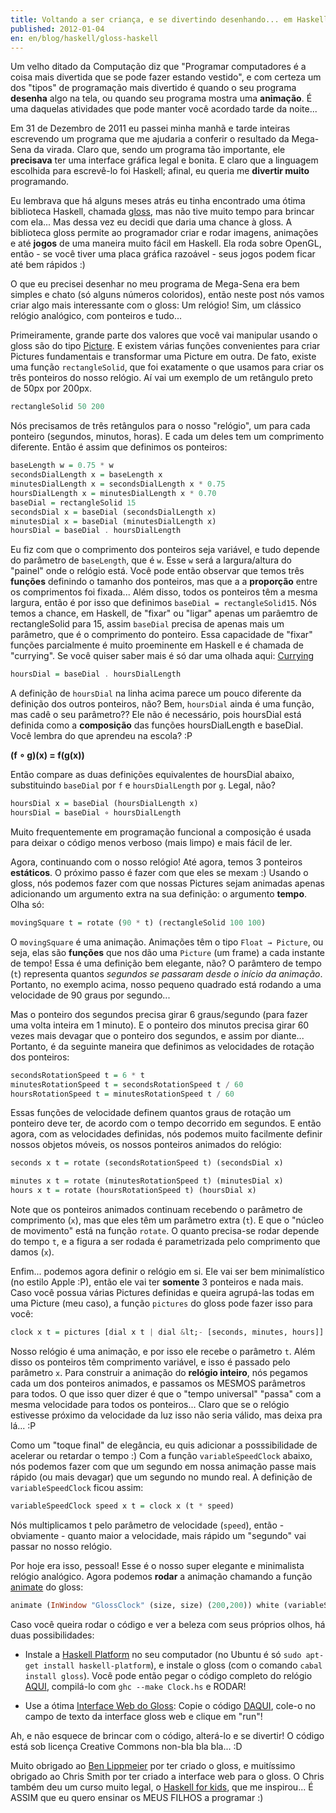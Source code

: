 ```yaml
---
title: Voltando a ser criança, e se divertindo desenhando... em Haskell
published: 2012-01-04
en: en/blog/haskell/gloss-haskell
---
```


Um velho ditado da Computação diz que "Programar computadores é a coisa mais divertida que se pode fazer estando vestido",
e com certeza um dos "tipos" de programação mais divertido é quando o seu programa **desenha** algo na tela,
ou quando seu programa mostra uma **animação**.
É uma daquelas atividades que pode manter você acordado tarde da noite...

Em 31 de Dezembro de 2011 eu passei minha manhã e tarde inteiras
escrevendo um programa que me ajudaria a conferir o resultado da Mega-Sena da virada.
Claro que, sendo um programa tão importante, ele **precisava** ter uma interface gráfica legal e bonita.
E claro que a linguagem escolhida para escrevê-lo foi Haskell; afinal, eu queria me **divertir muito** programando.

<!--more-->

Eu lembrava que há alguns meses atrás eu tinha encontrado uma ótima biblioteca Haskell,
chamada [gloss][1], mas não tive muito tempo para brincar com ela...
Mas dessa vez eu decidi que daria uma chance à gloss.
A biblioteca gloss permite ao programador criar e rodar imagens, animações e até **jogos** de uma maneira muito fácil em Haskell.
Ela roda sobre OpenGL, então - se você tiver uma placa gráfica razoável - seus jogos podem ficar até bem rápidos :)

O que eu precisei desenhar no meu programa de Mega-Sena era bem simples e chato (só alguns números coloridos),
então neste post nós vamos criar algo mais interessante com o gloss:
Um relógio! Sim, um clássico relógio analógico, com ponteiros e tudo...

Primeiramente, grande parte dos valores que você vai manipular usando o gloss são do tipo [Picture][2].
E existem várias funções convenientes para criar Pictures fundamentais e transformar uma Picture em outra.
De fato, existe uma função `rectangleSolid`, que foi exatamente o que usamos para criar os três ponteiros do nosso relógio.
Aí vai um exemplo de um retângulo preto de 50px por 200px.

```haskell
rectangleSolid 50 200
```

Nós precisamos de três retângulos para o nosso "relógio", um para cada ponteiro (segundos, minutos, horas).
E cada um deles tem um comprimento diferente. Então é assim que definimos  os ponteiros:

```haskell
baseLength w = 0.75 * w
secondsDialLength x = baseLength x
minutesDialLength x = secondsDialLength x * 0.75
hoursDialLength x = minutesDialLength x * 0.70
baseDial = rectangleSolid 15
secondsDial x = baseDial (secondsDialLength x)
minutesDial x = baseDial (minutesDialLength x)
hoursDial = baseDial . hoursDialLength
```

Eu fiz com que o comprimento dos ponteiros seja variável, e tudo depende do parâmetro de `baseLength`, que é `w`.
Esse `w` será a largura/altura do "painel" onde o relógio está.
Você pode então observar que temos três **funções** definindo o tamanho dos ponteiros,
mas que a a **proporção** entre os comprimentos foi fixada...
Além disso, todos os ponteiros têm a mesma largura, então é por isso que definimos `baseDial = rectangleSolid15`.
Nós temos a chance, em Haskell, de "fixar" ou "ligar" apenas um parâemtro de rectangleSolid para 15,
assim `baseDial` precisa de apenas mais um parâmetro, que é o comprimento do ponteiro.
Essa capacidade de "fixar" funções parcialmente é muito proeminente em Haskell e é chamada de "currying".
Se você quiser saber mais é só dar uma olhada aqui: [Currying][3]

```haskell
hoursDial = baseDial . hoursDialLength
```

A definição de `hoursDial` na linha acima parece um pouco diferente da definição dos outros ponteiros, não?
Bem, `hoursDial` ainda é uma função, mas cadê o seu parâmetro??
Ele não é necessário, pois hoursDial está definida como a **composição** das funções hoursDialLength e baseDial.
Você lembra do que aprendeu na escola? :P

**(f ∘ g)(x) = f(g(x))**

Então compare as duas definições equivalentes de hoursDial abaixo, substituindo `baseDial` por `f` e `hoursDialLength` por `g`.
Legal, não?

```haskell
hoursDial x = baseDial (hoursDialLength x)
hoursDial = baseDial ∘ hoursDialLength
```

Muito frequentemente em programação funcional a composição é usada para deixar o código menos verboso (mais limpo) e mais fácil de ler.

Agora, continuando com o nosso relógio!
Até agora, temos 3 ponteiros **estáticos**. O próximo passo é fazer com que eles se mexam :)
Usando o gloss, nós podemos fazer com que nossas Pictures sejam animadas apenas adicionando um argumento extra na sua definição:
o argumento **tempo**.
Olha só:

```haskell
movingSquare t = rotate (90 * t) (rectangleSolid 100 100)
```

O `movingSquare` é uma animação.
Animações têm o tipo `Float → Picture`, ou seja, elas são **funções** que nos dão uma `Picture` (um frame) a cada instante de tempo!
Essa é uma definição bem elegante, não?
O parâmtero de tempo (`t`) representa quantos _segundos se passaram desde o início da animação_.
Portanto, no exemplo acima, nosso pequeno quadrado está rodando a uma velocidade de 90 graus por segundo...

Mas o ponteiro dos segundos precisa girar 6 graus/segundo (para fazer uma volta inteira em 1 minuto).
E o ponteiro dos minutos precisa girar 60 vezes mais devagar que o ponteiro dos segundos, e assim por diante...
Portanto, é da seguinte maneira que definimos as velocidades de rotação dos ponteiros:

```haskell
secondsRotationSpeed t = 6 * t
minutesRotationSpeed t = secondsRotationSpeed t / 60
hoursRotationSpeed t = minutesRotationSpeed t / 60
```

Essas funções de velocidade definem quantos graus de rotação um ponteiro deve ter, de acordo com o tempo decorrido em segundos.
E então agora, com as velocidades definidas, nós podemos muito facilmente definir nossos objetos móveis, os nossos ponteiros animados do relógio:

```haskell
seconds x t = rotate (secondsRotationSpeed t) (secondsDial x)

minutes x t = rotate (minutesRotationSpeed t) (minutesDial x)
hours x t = rotate (hoursRotationSpeed t) (hoursDial x)
```

Note que os ponteiros animados continuam recebendo o parâmetro de comprimento (`x`), mas que eles têm um parâmetro extra (`t`).
E que o "núcleo de movimento" está na função `rotate`.
O quanto precisa-se rodar depende do tempo `t`, e a figura a ser rodada é parametrizada pelo comprimento que damos (`x`).

Enfim... podemos agora definir o relógio em si.
Ele vai ser bem minimalístico (no estilo Apple :P), então ele vai ter **somente** 3 ponteiros e nada mais.
Caso você possua várias Pictures definidas e queira agrupá-las todas em uma Picture (meu caso),
a função `pictures` do gloss pode fazer isso para você:

```haskell
clock x t = pictures [dial x t | dial &lt;- [seconds, minutes, hours]]
```

Nosso relógio é uma animação, e por isso ele recebe o parâmetro `t`.
Além disso os ponteiros têm comprimento variável, e isso é passado pelo parâmetro `x`.
Para construir a animação do **relógio inteiro**,
nós pegamos cada um dos ponteiros animados, e passamos os MESMOS parâmetros para todos.
O que isso quer dizer é que o "tempo universal" "passa" com a mesma velocidade para todos os ponteiros...
Claro que se o relógio estivesse próximo da velocidade da luz isso não seria válido, mas deixa pra lá... :P

Como um "toque final" de elegância, eu quis adicionar a posssibilidade de acelerar ou retardar o tempo :)
Com a função `variableSpeedClock` abaixo,
nós podemos fazer com que um segundo em nossa animação passe mais rápido (ou mais devagar) que um segundo no mundo real.
A definição de `variableSpeedClock` ficou assim:

```haskell
variableSpeedClock speed x t = clock x (t * speed)
```

Nós multiplicamos t pelo parâmetro de velocidade (`speed`),
então - obviamente - quanto maior a velocidade, mais rápido um "segundo" vai passar no nosso relógio.

Por hoje era isso, pessoal!
Esse é o nosso super elegante e minimalista relógio analógico.
Agora podemos **rodar** a animação chamando a função [animate][4] do gloss:

```haskell
animate (InWindow "GlossClock" (size, size) (200,200)) white (variableSpeedClock speed' size')
```

Caso você queira rodar o código e ver a beleza com seus próprios olhos, há duas possibilidades:

  * Instale a [Haskell Platform][5] no seu computador (no Ubuntu é só `sudo apt-get install haskell-platform`),
    e instale o gloss (com o comando `cabal install gloss`).
    Você pode então pegar o código completo do relógio [AQUI][6], compilá-lo com `ghc --make Clock.hs` e RODAR!

  * Use a ótima [Interface Web do Gloss][7]: Copie o código [DAQUI][8], cole-o no campo de texto da interface gloss web e clique em "run"!

Ah, e não esquece de brincar com o código, alterá-lo e se divertir!
O código está sob licença Creative Commons non-bla bla bla... :D

Muito obrigado ao [Ben Lippmeier][9] por ter criado o gloss,
e muitíssimo obrigado ao Chris Smith por ter criado a interface web para o gloss.
O Chris também deu um curso muito legal, o [Haskell for kids][10], que me inspirou...
É ASSIM que eu quero ensinar os MEUS FILHOS a programar :)


[1]: <http://gloss.ouroborus.net/>
[2]: <http://hackage.haskell.org/packages/archive/gloss/1.6.0.1/doc/html/Graphics-Gloss-Data-Picture.html>
[3]: <http://www.haskell.org/haskellwiki/Currying>
[4]: <http://hackage.haskell.org/packages/archive/gloss/1.6.0.1/doc/html/Graphics-Gloss-Interface-Animate.html>
[5]: <http://hackage.haskell.org/platform/>
[6]: <http://hpaste.org/56079>
[7]: <http://dac4.designacourse.com:8000/>
[8]: <http://hpaste.org/56080>
[9]: <http://www.cse.unsw.edu.au/~benl/>
[10]: <http://cdsmith.wordpress.com/2011/08/16/haskell-for-kids-week-1/>
